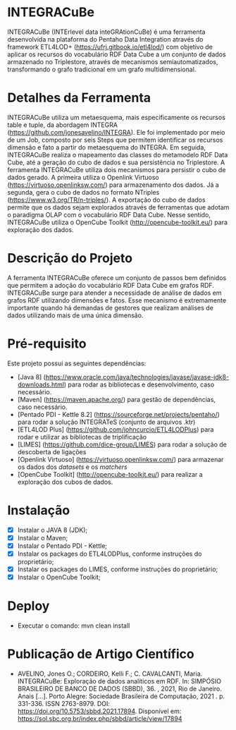 # INTEGRACuBe

INTEGRACuBe (INTErlevel data inteGRAtionCuBe) é uma ferramenta desenvolvida na plataforma do Pentaho Data Integration através do framework ETL4LOD+ (https://ufrj.gitbook.io/etl4lod/) com objetivo de aplicar os recursos do vocabulário RDF Data Cube a um conjunto de dados armazenado no Triplestore, através de mecanismos semiautomatizados, transformando o grafo tradicional em um grafo multidimensional. 

# Detalhes da Ferramenta

INTEGRACuBe utiliza um metaesquema, mais especificamente os recursos table e tuple, da abordagem INTEGRA (https://github.com/jonesavelino/INTEGRA). Ele foi implementado por meio de um Job, composto por seis Steps que permitem identificar os recursos dimensão e fato a partir do metaesquema do INTEGRA. Em seguida, INTEGRACuBe  realiza o mapeamento das classes do metamodelo RDF Data Cube, até a geração do cubo de dados e sua persistência no Triplestore. A ferramenta INTEGRACuBe utiliza dois mecanismos para persistir o cubo de dados gerado. A primeira utiliza o Openlink Virtuoso (https://virtuoso.openlinksw.com/) para armazenamento dos dados. Já a segunda, gera o cubo de dados no formato NTriples (https://www.w3.org/TR/n-triples/). A exportação do cubo de dados permite que os dados sejam explorados através de ferramentas que adotam o paradigma OLAP com o vocabulário RDF Data Cube. Nesse sentido, INTEGRACuBe utiliza o OpenCube Toolkit (http://opencube-toolkit.eu/) para exploração dos dados. 

# Descrição do Projeto

A ferramenta INTEGRACuBe oferece um conjunto de passos bem definidos que permitem a adoção do vocabulário RDF Data Cube em grafos RDF. INTEGRACuBe surge para atender a necessidade de análise de dados em grafos RDF utilizando dimensões e fatos. Esse mecanismo é extremamente importante quando há demandas de gestores que realizam análises de dados utilizando mais de uma única dimensão.

# Pré-requisito

Este projeto possui as seguintes dependências:

- [Java 8] (https://www.oracle.com/java/technologies/javase/javase-jdk8-downloads.html) para rodar as bibliotecas e desenvolvimento, caso necessário.
- [Maven] (https://maven.apache.org/) para gestão de dependências, caso necessário.
- [Pentado PDI - Kettle 8.2] (https://sourceforge.net/projects/pentaho/) para rodar a solução INTEGRATeS (conjunto de arquivos .ktr)
- [ETL4LOD Plus] (https://github.com/johncurcio/ETL4LODPlus) para rodar e utilizar as bibliotecas de triplificação 
- [LIMES] (https://github.com/dice-group/LIMES) para rodar a solução de descoberta de ligações
- [Openlink Virtuoso] (https://virtuoso.openlinksw.com/) para armazenar os dados dos _datasets_ e os _matchers_
- [OpenCube Toolkit] (http://opencube-toolkit.eu/) para realizar a exploração dos cubos de dados.

# Instalação

- [X] Instalar o JAVA 8 (JDK);
- [X] Instalar o Maven;
- [X] Instalar o Pentado PDI - Kettle;
- [X] Instalar os packages do ETL4LODPlus, conforme instruções do proprietário;
- [X] Instalar os packages do LIMES, conforme instruções do proprietário;
- [X] Instalar o OpenCube Toolkit;

# Deploy
- Executar o comando: mvn clean install

# Publicação de Artigo Científico
- AVELINO, Jones O.; CORDEIRO, Kelli F.; C. CAVALCANTI, Maria. INTEGRACuBe: Exploração de dados analíticos em RDF. In: SIMPÓSIO BRASILEIRO DE BANCO DE DADOS (SBBD), 36. , 2021, Rio de Janeiro. Anais [...]. Porto Alegre: Sociedade Brasileira de Computação, 2021 . p. 331-336. ISSN 2763-8979. DOI: https://doi.org/10.5753/sbbd.2021.17894. Disponível em: https://sol.sbc.org.br/index.php/sbbd/article/view/17894

